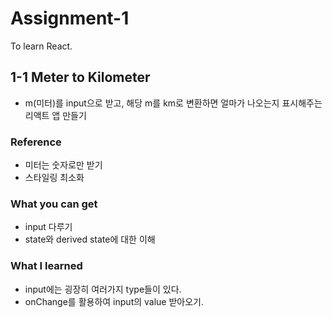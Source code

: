 # Assignment-1
To learn React.

## 1-1 Meter to Kilometer
- m(미터)를 input으로 받고, 해당 m를 km로 변환하면 얼마가 나오는지 표시해주는 리액트 앱 만들기
### Reference
- 미터는 숫자로만 받기
- 스타일링 최소화

### What you can get
- input 다루기
- state와 derived state에 대한 이해

### What I learned
- input에는 굉장히 여러가지 type들이 있다.
- onChange를 활용하여 input의 value 받아오기.
